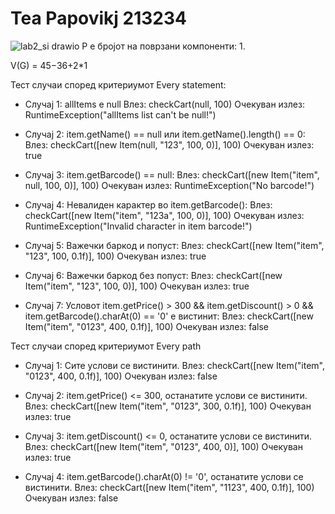 # Tea Papovikj 213234
![lab2_si drawio](https://github.com/teapapovic/-SI_2024_lab2_213234/assets/167000546/592dd0d9-d137-4dd0-8c30-6c0265cb1af5)
P е бројот на поврзани компоненти: 1.

V(G) = 45−36+2*1

Тест случаи според критериумот Every statement:
- Случај 1: allItems е null
  Влез: checkCart(null, 100)
  Очекуван излез: RuntimeException("allItems list can't be null!")

- Случај 2: item.getName() == null или item.getName().length() == 0:
  Влез: checkCart([new Item(null, "123", 100, 0)], 100)
  Очекуван излез: true

- Случај 3: item.getBarcode() == null:
  Влез: checkCart([new Item("item", null, 100, 0)], 100)
  Очекуван излез: RuntimeException("No barcode!")

- Случај 4: Невалиден карактер во item.getBarcode():
  Влез: checkCart([new Item("item", "123a", 100, 0)], 100)
  Очекуван излез: RuntimeException("Invalid character in item barcode!")

- Случај 5: Важечки баркод и попуст:
  Влез: checkCart([new Item("item", "123", 100, 0.1f)], 100)
  Очекуван излез: true

- Случај 6: Важечки баркод без попуст:
  Влез: checkCart([new Item("item", "123", 100, 0)], 100)
  Очекуван излез: true

- Случај 7: Условот item.getPrice() > 300 && item.getDiscount() > 0 && item.getBarcode().charAt(0) == '0' е вистинит:
  Влез: checkCart([new Item("item", "0123", 400, 0.1f)], 100)
  Очекуван излез: false

  
Тест случаи според критериумот Every path

- Случај 1: Сите услови се вистинити.
  Влез: checkCart([new Item("item", "0123", 400, 0.1f)], 100)
  Очекуван излез: false

- Случај 2: item.getPrice() <= 300, останатите услови се вистинити.
  Влез: checkCart([new Item("item", "0123", 300, 0.1f)], 100)
  Очекуван излез: true

- Случај 3: item.getDiscount() <= 0, останатите услови се вистинити.
  Влез: checkCart([new Item("item", "0123", 400, 0)], 100)
  Очекуван излез: true

- Случај 4: item.getBarcode().charAt(0) != '0', останатите услови се вистинити.
  Влез: checkCart([new Item("item", "1123", 400, 0.1f)], 100)
  Очекуван излез: false
